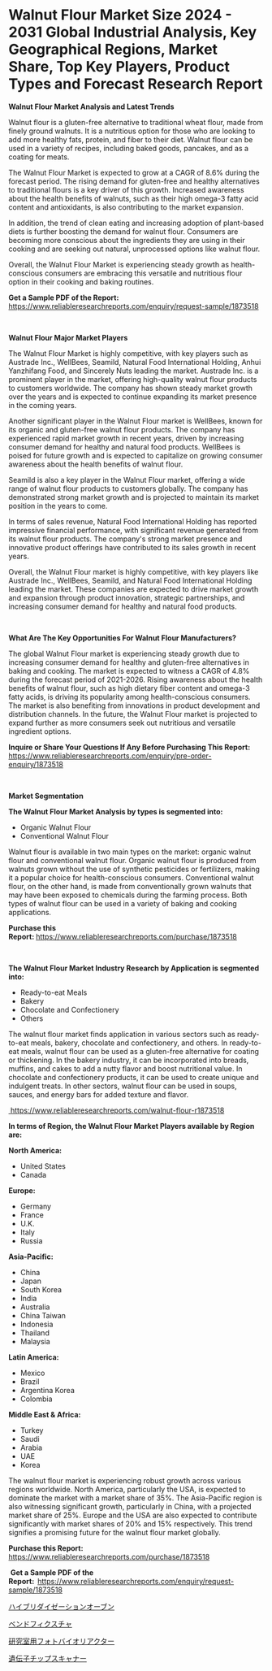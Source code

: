 <p><h1>Walnut Flour Market Size 2024 - 2031 Global Industrial Analysis, Key Geographical Regions, Market Share, Top Key Players, Product Types and Forecast Research Report</h1></p><p><strong>Walnut Flour Market Analysis and Latest Trends</strong></p>
<p><p>Walnut flour is a gluten-free alternative to traditional wheat flour, made from finely ground walnuts. It is a nutritious option for those who are looking to add more healthy fats, protein, and fiber to their diet. Walnut flour can be used in a variety of recipes, including baked goods, pancakes, and as a coating for meats.</p><p>The Walnut Flour Market is expected to grow at a CAGR of 8.6% during the forecast period. The rising demand for gluten-free and healthy alternatives to traditional flours is a key driver of this growth. Increased awareness about the health benefits of walnuts, such as their high omega-3 fatty acid content and antioxidants, is also contributing to the market expansion.</p><p>In addition, the trend of clean eating and increasing adoption of plant-based diets is further boosting the demand for walnut flour. Consumers are becoming more conscious about the ingredients they are using in their cooking and are seeking out natural, unprocessed options like walnut flour.</p><p>Overall, the Walnut Flour Market is experiencing steady growth as health-conscious consumers are embracing this versatile and nutritious flour option in their cooking and baking routines.</p></p>
<p><strong>Get a Sample PDF of the Report:&nbsp;</strong> <a href="https://www.reliableresearchreports.com/enquiry/request-sample/1873518">https://www.reliableresearchreports.com/enquiry/request-sample/1873518</a></p>
<p>&nbsp;</p>
<p><strong>Walnut Flour Major Market Players</strong></p>
<p><p>The Walnut Flour Market is highly competitive, with key players such as Austrade Inc., WellBees, Seamild, Natural Food International Holding, Anhui Yanzhifang Food, and Sincerely Nuts leading the market. Austrade Inc. is a prominent player in the market, offering high-quality walnut flour products to customers worldwide. The company has shown steady market growth over the years and is expected to continue expanding its market presence in the coming years.</p><p>Another significant player in the Walnut Flour market is WellBees, known for its organic and gluten-free walnut flour products. The company has experienced rapid market growth in recent years, driven by increasing consumer demand for healthy and natural food products. WellBees is poised for future growth and is expected to capitalize on growing consumer awareness about the health benefits of walnut flour.</p><p>Seamild is also a key player in the Walnut Flour market, offering a wide range of walnut flour products to customers globally. The company has demonstrated strong market growth and is projected to maintain its market position in the years to come.</p><p>In terms of sales revenue, Natural Food International Holding has reported impressive financial performance, with significant revenue generated from its walnut flour products. The company's strong market presence and innovative product offerings have contributed to its sales growth in recent years.</p><p>Overall, the Walnut Flour market is highly competitive, with key players like Austrade Inc., WellBees, Seamild, and Natural Food International Holding leading the market. These companies are expected to drive market growth and expansion through product innovation, strategic partnerships, and increasing consumer demand for healthy and natural food products.</p></p>
<p>&nbsp;</p>
<p><strong>What Are The Key Opportunities For Walnut Flour Manufacturers?</strong></p>
<p><p>The global Walnut Flour market is experiencing steady growth due to increasing consumer demand for healthy and gluten-free alternatives in baking and cooking. The market is expected to witness a CAGR of 4.8% during the forecast period of 2021-2026. Rising awareness about the health benefits of walnut flour, such as high dietary fiber content and omega-3 fatty acids, is driving its popularity among health-conscious consumers. The market is also benefiting from innovations in product development and distribution channels. In the future, the Walnut Flour market is projected to expand further as more consumers seek out nutritious and versatile ingredient options.</p></p>
<p><strong>Inquire or Share Your Questions If Any Before Purchasing This Report:</strong> <a href="https://www.reliableresearchreports.com/enquiry/pre-order-enquiry/1873518">https://www.reliableresearchreports.com/enquiry/pre-order-enquiry/1873518</a></p>
<p>&nbsp;</p>
<p><strong>Market Segmentation</strong></p>
<p><strong>The Walnut Flour Market Analysis by types is segmented into:</strong></p>
<p><ul><li>Organic Walnut Flour</li><li>Conventional Walnut Flour</li></ul></p>
<p><p>Walnut flour is available in two main types on the market: organic walnut flour and conventional walnut flour. Organic walnut flour is produced from walnuts grown without the use of synthetic pesticides or fertilizers, making it a popular choice for health-conscious consumers. Conventional walnut flour, on the other hand, is made from conventionally grown walnuts that may have been exposed to chemicals during the farming process. Both types of walnut flour can be used in a variety of baking and cooking applications.</p></p>
<p><strong>Purchase this Report:&nbsp;</strong><a href="https://www.reliableresearchreports.com/purchase/1873518">https://www.reliableresearchreports.com/purchase/1873518</a></p>
<p>&nbsp;</p>
<p><strong>The Walnut Flour Market Industry Research by Application is segmented into:</strong></p>
<p><ul><li>Ready-to-eat Meals</li><li>Bakery</li><li>Chocolate and Confectionery</li><li>Others</li></ul></p>
<p><p>The walnut flour market finds application in various sectors such as ready-to-eat meals, bakery, chocolate and confectionery, and others. In ready-to-eat meals, walnut flour can be used as a gluten-free alternative for coating or thickening. In the bakery industry, it can be incorporated into breads, muffins, and cakes to add a nutty flavor and boost nutritional value. In chocolate and confectionery products, it can be used to create unique and indulgent treats. In other sectors, walnut flour can be used in soups, sauces, and energy bars for added texture and flavor.</p></p>
<p><a href="https://www.reliableresearchreports.com/walnut-flour-r1873518">&nbsp;https://www.reliableresearchreports.com/walnut-flour-r1873518</a></p>
<p><strong>In terms of Region, the Walnut Flour Market Players available by Region are:</strong></p>
<p>
    <p> <strong> North America: </strong>
        <ul>
            <li>United States</li>
            <li>Canada</li>
        </ul>
        </p> 
    <p> <strong> Europe: </strong>
        <ul>
            <li>Germany</li>
            <li>France</li>
            <li>U.K.</li>
            <li>Italy</li>
            <li>Russia</li>
        </ul>
        </p> 
    <p> <strong> Asia-Pacific: </strong>
        <ul>
            <li>China</li>
            <li>Japan</li>
            <li>South Korea</li>
            <li>India</li>
            <li>Australia</li>
            <li>China Taiwan</li>
            <li>Indonesia</li>
            <li>Thailand</li>
            <li>Malaysia</li>
        </ul>
        </p> 
    <p> <strong> Latin America: </strong>
        <ul>
            <li>Mexico</li>
            <li>Brazil</li>
            <li>Argentina Korea</li>
            <li>Colombia</li>
        </ul>
        </p> 
    <p> <strong> Middle East & Africa: </strong>
        <ul>
            <li>Turkey</li>
            <li>Saudi</li>
            <li>Arabia</li>
            <li>UAE</li>
            <li>Korea</li>
        </ul>
    </p>
    </p>
<p><p>The walnut flour market is experiencing robust growth across various regions worldwide. North America, particularly the USA, is expected to dominate the market with a market share of 35%. The Asia-Pacific region is also witnessing significant growth, particularly in China, with a projected market share of 25%. Europe and the USA are also expected to contribute significantly with market shares of 20% and 15% respectively. This trend signifies a promising future for the walnut flour market globally.</p></p>
<p><strong>Purchase this Report: </strong><a href="https://www.reliableresearchreports.com/purchase/1873518">https://www.reliableresearchreports.com/purchase/1873518</a></p>
<p>&nbsp;<strong>Get a Sample PDF of the Report:&nbsp;&nbsp;</strong><a href="https://www.reliableresearchreports.com/enquiry/request-sample/1873518">https://www.reliableresearchreports.com/enquiry/request-sample/1873518</a></p>
<p><strong></strong></p>
<p><p><a href="https://github.com/marbadji/Market-Research-Report-List-1/blob/main/122751519276.md">ハイブリダイゼーションオーブン</a></p><p><a href="https://medium.com/@carmenfery2023/%E6%9B%B2%E3%81%92%E3%83%95%E3%82%A3%E3%82%AF%E3%82%B9%E3%83%81%E3%83%A3%E5%B8%82%E5%A0%B4-2031%E5%B9%B4%E3%81%BE%E3%81%A7%E3%81%AE%E3%83%88%E3%83%AC%E3%83%B3%E3%83%89-%E4%BA%88%E6%B8%AC-%E7%AB%B6%E4%BA%89%E5%88%86%E6%9E%90-bc351ef9af6e">ベンドフィクスチャ</a></p><p><a href="https://medium.com/@r.aspinall_32685/2024%E5%B9%B4%E3%81%8B%E3%82%892031%E5%B9%B4%E3%81%BE%E3%81%A7%E3%81%AE%E6%9C%9F%E9%96%93%E3%81%AB%E4%BA%88%E6%B8%AC%E3%81%95%E3%82%8C%E3%82%8B-%E5%AE%9F%E9%A8%93%E5%AE%A4%E7%94%A8%E5%85%89%E5%90%88%E6%88%90%E3%83%90%E3%82%A4%E3%82%AA%E3%83%AA%E3%82%A2%E3%82%AF%E3%82%BF%E3%83%BC%E5%B8%82%E5%A0%B4%E3%81%AE%E5%8B%95%E5%90%91%E3%81%A8%E5%B8%82%E5%A0%B4%E5%88%86%E6%9E%90-34c1177af4d7">研究室用フォトバイオリアクター</a></p><p><a href="https://github.com/KaydenJohns1964/Market-Research-Report-List-1/blob/main/789573619277.md">遺伝子チップスキャナー</a></p></p>